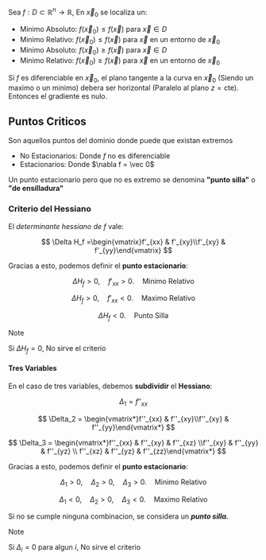Sea $f: D\subset\mathbb{R}^n \to \mathbb{R}$, En $\vec x_0$ se localiza un:

- Minimo Absoluto: $f(\vec x_0) \leq f(\vec x)$ para $\vec x \in D$
- Minimo Relativo: $f(\vec x_0) \leq f(\vec x)$ para $\vec x$ en un entorno de $\vec x_0$
- Minimo Absoluto: $f(\vec x_0) \geq f(\vec x)$ para $\vec x \in D$
- Minimo Relativo: $f(\vec x_0) \geq f(\vec x)$ para $\vec x$ en un entorno de $\vec x_0$

Si $f$ es diferenciable en $\vec x_0$, el plano tangente a la curva en $\vec x_0$ (Siendo un maximo o un minimo) debera ser horizontal (Paralelo al plano $z=\text{cte}$). Entonces el gradiente es nulo.

## Puntos Criticos

Son aquellos puntos del dominio donde puede que existan extremos

- No Estacionarios: Donde $f$ no es diferenciable
- Estacionarios: Donde $\nabla f = \vec 0$

Un punto estacionario pero que no es extremo se denomina **"punto silla"** o **"de ensilladura"**

### Criterio del Hessiano

El *determinante hessiano de* $f$ vale:

$$
\Delta H_f =\begin{vmatrix}f'_{xx} & f'_{xy}\\f'_{xy} & f'_{yy}\end{vmatrix}
$$

Gracias a esto, podemos definir el **punto estacionario**:

$$
\Delta H_f > 0,\quad f'_{xx} > 0.\quad \text{Minimo Relativo}
$$

$$
\Delta H_f > 0,\quad f'_{xx} < 0.\quad \text{Maximo Relativo}
$$

$$
\Delta H_f < 0.\quad \text{Punto Silla}
$$

> [!note]
> Si $\Delta H_f = 0$, No sirve el criterio

#### Tres Variables

En el caso de tres variables, debemos **subdividir** el **Hessiano**:

$$
\Delta_1 = f''_{xx}
$$

$$
\Delta_2 = \begin{vmatrix*}f''_{xx} & f''_{xy}\\f''_{xy} & f''_{yy}\end{vmatrix*}
$$

$$
\Delta_3 = \begin{vmatrix*}f''_{xx} & f''_{xy} & f''_{xz} \\f''_{xy} & f''_{yy} & f''_{yz} \\ f''_{xz} & f''_{yz} & f''_{zz}\end{vmatrix*}
$$

Gracias a esto, podemos definir el **punto estacionario**:

$$
\Delta_1 > 0,\quad \Delta_2 > 0,\quad \Delta_3 > 0.\quad \text{Minimo Relativo}
$$

$$
\Delta_1 < 0,\quad \Delta_2 > 0,\quad \Delta_3 < 0.\quad \text{Maximo Relativo}
$$

Si no se cumple ninguna combinacion, se considera un ***punto silla.***

> [!note]
> Si $\Delta_i = 0$ para algun $i$, No sirve el criterio
